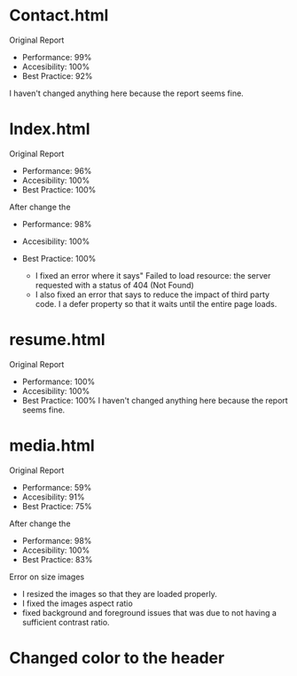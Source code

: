 # Contact.html

Original Report
* Performance: 99%
* Accesibility: 100%
* Best Practice: 92%

I haven't changed anything here because the report seems fine.
# Index.html
Original Report
* Performance: 96%
* Accesibility: 100%
* Best Practice: 100%

After change the
* Performance: 98%
* Accesibility: 100%
* Best Practice: 100%

  - I fixed an error where it says" Failed to load resource: the server requested with a status of 404 (Not Found)
  - I also fixed an error that says to reduce the impact of third party code. I a defer property so that it waits until the entire page loads. 

# resume.html

Original Report
* Performance: 100%
* Accesibility: 100%
* Best Practice: 100%
  I haven't changed anything here because the report seems fine.


# media.html

Original Report
* Performance: 59%
* Accesibility: 91%
* Best Practice: 75%

After change the
* Performance: 98%
* Accesibility: 100%
* Best Practice: 83%

Error on size images 
- I resized the images so that they are loaded properly. 
- I fixed the images aspect ratio
- fixed background and foreground issues that was due to not having a sufficient contrast ratio.


# Changed color to the header